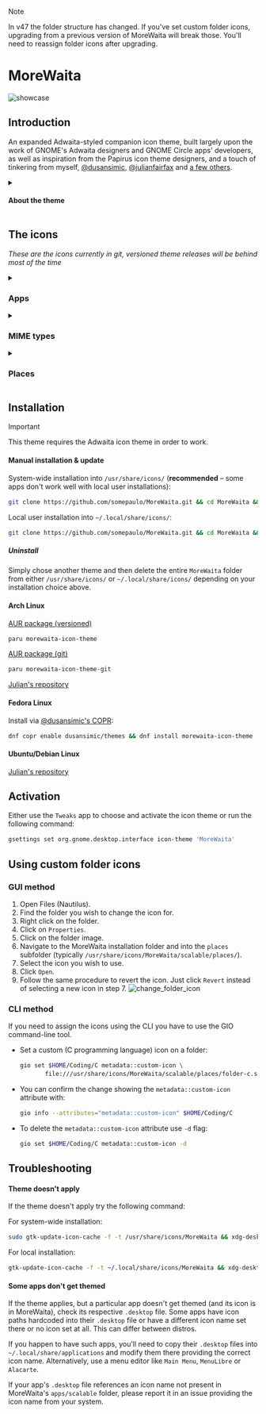 > [!NOTE]
> In v47 the folder structure has changed. If you've set custom folder icons, upgrading from a previous version of MoreWaita will break those. You'll need to reassign folder icons after upgrading.

# MoreWaita

![showcase](https://repository-images.githubusercontent.com/543632052/3eca878b-6b04-49d9-a5f6-c369569fa610)

## Introduction

An expanded Adwaita-styled companion icon theme, built largely upon the work of GNOME's Adwaita designers and GNOME Circle apps' developers, as well as inspiration from the Papirus icon theme designers, and a touch of tinkering from myself, [@dusansimic](https://github.com/dusansimic), [@julianfairfax](https://github.com/julianfairfax) and [a few others](https://github.com/somepaulo/MoreWaita/graphs/contributors).

<details>
<summary><h4>About the theme</h4></summary>

The purpose of this theme is to provide third-party apps with a consistent look and feel in Gnome Shell.

The goal of MoreWaita is to add to Adwaita, not modify it, and to do roughly what Breeze does for KDE. This theme does not override any Adwaita icons, nor any Gnome Circle apps icons, nor icons that generally fit into the Adwaita paradigm (like Transmission GTK). Currently, this theme is way less all-inclusive than many others, but the aim is to be on par with Papirus some day. However, this is (mostly) a one-man hobby effort, albeit with some greatly appreciated help, so suggestions, requests, PRs and contributions are very welcome. Please read CONTRIBUTING.md before submitting PRs.

For most icons, especially branded ones, the general idea is to stay as close as possible to the original icons – to the point of using them in full – and giving them the distinct Adwaita 'perspective' and general flatness. One thing this theme deviates from is the Gnome colour palette in brand icons – MoreWaita keeps the brand colours.

This theme is built and tested against vanilla Gnome on Arch Linux. If an icon is in the theme, but is not applying to your app, please open an issue and mention the icon name referenced in your app's `.desktop` file.
</details>

## The icons

_These are the icons currently in git, versioned theme releases will be behind most of the time_
<details>
<summary><h3>Apps</h3></summary>

![icon](./scalable/apps/abiword.svg "Abiword")
![icon](./scalable/apps/gnome-aisleriot.svg "Aisleriot Solitaire")
![icon](./scalable/apps/alacritty.svg "Alacritty")
![icon](./scalable/apps/androidstudio.svg "Android Studio")
![icon](./scalable/apps/android-studio-canary.svg "Android Studio Canary")
![icon](./scalable/apps/anydesk.svg "AnyDesk")
![icon](./scalable/apps/ardour.svg "Ardour")
![icon](./scalable/apps/atomix.svg "Atomix")
![icon](./scalable/apps/audacity.svg "Audacity")
![icon](./scalable/apps/bitwarden.svg "Bitwarden")
![icon](./scalable/apps/bitwig-studio.svg "Bitwig Studio")
![icon](./scalable/apps/bleachbit.svg "Bleachbit")
![icon](./scalable/apps/blender.svg "Blender")
![icon](./scalable/apps/brave-desktop.svg "Brave")
![icon](./scalable/apps/dev.bsnes.bsnes.svg "BSNES")
![icon](./scalable/apps/btop.svg "Btop")
![icon](./scalable/apps/accessories-character-map.svg "Character Map")
![icon](./scalable/apps/calibre.svg "Calibre")
![icon](./scalable/apps/calibre-ebook-edit.svg "Calibre Editor")
![icon](./scalable/apps/calibre-viewer.svg "Calibre Viewer")
![icon](./scalable/apps/carla.svg "Carla")
![icon](./scalable/apps/carla-control.svg "Carla Control")
![icon](./scalable/apps/cawbird.svg "Cawbird")
![icon](./scalable/apps/chromium-browser.svg "Chromium")
![icon](./scalable/apps/clamtk.svg "ClamTK")
![icon](./scalable/apps/de.leopoldluley.Clapgrep.svg "Clapgrep")
![icon](./scalable/apps/com.github.rafostar.Clapper.svg "Clapper")
![icon](./scalable/apps/CMakeSetup.svg "CMake Setup")
![icon](./scalable/apps/org.cockpit_project.CockpitClient.svg "Cockpit Client")
![icon](./scalable/apps/codeblocks.svg "Code::Blocks")
![icon](./scalable/apps/code-oss.svg "Code OSS")
![icon](./scalable/apps/corectrl.svg "CoreCtrl")
![icon](./scalable/apps/cups.svg "CUPS")
![icon](./scalable/apps/darktable.svg "Darktable")
![icon](./scalable/apps/resolve.svg "DaVinci Resolve")
![icon](./scalable/apps/dbeaver.svg "DBeaver")
![icon](./scalable/apps/preferences-desktop-theme.svg "Desktop Preferences")
![icon](./scalable/apps/discord.svg "Discord")
![icon](./scalable/apps/discord-canary.svg "Discord Canary")
![icon](./scalable/apps/org.DolphinEmu.dolphin-emu.svg "Dolphin Emulator")
![icon](./scalable/apps/eclipse.svg "Eclipse")
![icon](./scalable/apps/electron.svg "Electron")
![icon](./scalable/apps/electrum.svg "Electrum")
![icon](./scalable/apps/io.element.Element.svg "Element")
![icon](./scalable/apps/enpass.svg "Enpass")
![icon](./scalable/apps/etcher.svg "Etcher")
![icon](./scalable/apps/facebook-messenger.svg "Facebook Messenger")
![icon](./scalable/apps/org.fdroid.Repomaker.svg "F-Droid Repomaker")
![icon](./scalable/apps/figma.svg "Figma")
![icon](./scalable/apps/filezilla.svg "FileZilla")
![icon](./scalable/apps/firefox.svg "Firefox")
![icon](./scalable/apps/firefox-developer-edition.svg "Firefox Developer Edition")
![icon](./scalable/apps/firefox-nightly.svg "Firefox Nightly")
![icon](./scalable/apps/firewall-config.svg "Firewalld")
![icon](./scalable/apps/fish.svg "Fish Shell")
![icon](./scalable/apps/flightgear.svg "FlightGear")
![icon](./scalable/apps/fgcom.svg "FlightGear FGCom")
![icon](./scalable/apps/foobar2000.svg "Foobar 2000")
![icon](./scalable/apps/freac.svg "Fre:ac")
![icon](./scalable/apps/freetube.svg "FreeTube")
![icon](./scalable/apps/fuse-emulator.svg "Fuse Spectrum Emulator")
![icon](./scalable/apps/gda-browser-5.0.svg "Gda Browser")
![icon](./scalable/apps/gda-control-center.svg "Gda Control Center")
![icon](./scalable/apps/geany.svg "Geany")
![icon](./scalable/apps/genymotion.svg "Genymotion")
![icon](./scalable/apps/geogebra.svg "Geogebra")
![icon](./scalable/apps/gimp.svg "GIMP")
![icon](./scalable/apps/github-desktop.svg "GitHub Desktop")
![icon](./scalable/apps/gitkraken.svg "GitKraken")
![icon](./scalable/apps/godot.svg "Godot")
![icon](./scalable/apps/google-chrome.svg "Google Chrome")
![icon](./scalable/apps/google-earth.svg "Google Earth")
![icon](./scalable/apps/gparted.svg "GParted")
![icon](./scalable/apps/gpsd-logo.svg "GPSd")
![icon](./scalable/apps/grapejuice.svg "Grapejuice")
![icon](./scalable/apps/grapejuice-roblox-player.svg "Grapejuice Player")
![icon](./scalable/apps/grapejuice-roblox-studio.svg "Grapejuice Studio")
![icon](./scalable/apps/grub-customizer.svg "GRUB Customizer")
![icon](./scalable/apps/gsmartcontrol.svg "GSmartControl")
![icon](./scalable/apps/gufw.svg "GUFW")
![icon](./scalable/apps/fr.handbrake.ghb.svg "Handbrake")
![icon](./scalable/apps/hardinfo.svg "Hardinfo")
![icon](./scalable/apps/headlines.svg "Headlines")
![icon](./scalable/apps/heroic.svg "Heroic Launcher")
![icon](./scalable/apps/hp_logo.svg "HP")
![icon](./scalable/apps/htop.svg "Htop")
![icon](./scalable/apps/hwloc.svg "Hardware Locality")
![icon](./scalable/apps/org.inkscape.Inkscape.svg "Inkscape")
![icon](./scalable/apps/input-remapper.svg "Input Remapper")
![icon](./scalable/apps/insomnia.svg "Insomnia")
![icon](./scalable/apps/java-openjdk.svg "Java")
![icon](./scalable/apps/jdownloader.svg "JDownloader")
![icon](./scalable/apps/fleet.svg "JetBrains Fleet")
![icon](./scalable/apps/intellij.svg "JetBrains IntelliJ IDEA")
![icon](./scalable/apps/clion.svg "JetBrains CLion")
![icon](./scalable/apps/datagrip.svg "JetBrains DataGrip")
![icon](./scalable/apps/dataspell.svg "JetBrains DataSpell")
![icon](./scalable/apps/goland.svg "JetBrains GoLand")
![icon](./scalable/apps/phpstorm.svg "JetBrains PhpStorm")
![icon](./scalable/apps/pycharm.svg "JetBrains PyCharm")
![icon](./scalable/apps/rider.svg "JetBrains Rider")
![icon](./scalable/apps/rubymine.svg "JetBrains RubyMine")
![icon](./scalable/apps/webstorm.svg "JetBrains WebStorm")
![icon](./scalable/apps/jetbrains-toolbox.svg "JetBrains Toolbox")
![icon](./scalable/apps/joplin.svg "Joplin")
![icon](./scalable/apps/josm.svg "JOSM")
![icon](./scalable/apps/jupyter.svg "Jupyter")
![icon](./scalable/apps/kate.svg "Kate")
![icon](./scalable/apps/keepassxc.svg "Keepass XC")
![icon](./scalable/apps/kdenlive.svg "KDEnlive")
![icon](./scalable/apps/kitty.svg "Kitty")
![icon](./scalable/apps/kolourpaint.svg "Kolourpaint")
![icon](./scalable/apps/krita.svg "Krita")
![icon](./scalable/apps/kruler.svg "Kruler")
![icon](./scalable/apps/kvantum.svg "Kvantum")
![icon](./scalable/apps/libreoffice-writer.svg "LibreOffice Writer")
![icon](./scalable/apps/libreoffice-calc.svg "LibreOffice Calc")
![icon](./scalable/apps/libreoffice-impress.svg "LibreOffice Impress")
![icon](./scalable/apps/libreoffice-draw.svg "LibreOffice Draw")
![icon](./scalable/apps/libreoffice-math.svg "LibreOffice Math")
![icon](./scalable/apps/libreoffice-base.svg "LibreOffice Base")
![icon](./scalable/apps/libreoffice-chart.svg "LibreOffice Chart")
![icon](./scalable/apps/libreoffice-basic.svg "LibreOffice Basic")
![icon](./scalable/apps/libreoffice-startcenter.svg "LibreOffice StartCenter")
![icon](./scalable/apps/librewolf.svg "Librewolf")
![icon](./scalable/apps/liferea.svg "Liferea")
![icon](./scalable/apps/logseq.svg "Logseq")
![icon](./scalable/apps/lvim.svg "LunarVim")
![icon](./scalable/apps/mailspring.svg "Mailspring")
![icon](./scalable/apps/mathematica.svg "Mathematica")
![icon](./scalable/apps/mattermost.svg "Mattermost")
![icon](./scalable/apps/MediathekView.svg "MediathekView")
![icon](./scalable/apps/mediainfo.svg "Mediainfo")
![icon](./scalable/apps/com.tonikelope.MegaBasterd.svg "MegaBasterd")
![icon](./scalable/apps/net.kuribo64.melonDS.svg "melonDS")
![icon](./scalable/apps/menulibre.svg "Menulibre")
![icon](./scalable/apps/micro.svg "Micro")
![icon](./scalable/apps/microsoft-edge.svg "Microsoft Edge")
![icon](./scalable/apps/minecraft.svg "Minecraft")
![icon](./scalable/apps/mockoon.svg "Mockoon")
![icon](./scalable/apps/monero.svg "Monero")
![icon](./scalable/apps/mpv.svg "mpv")
![icon](./scalable/apps/mumble.svg "Mumble")
![icon](./scalable/apps/nvim.svg "Neovim")
![icon](./scalable/apps/gnome-nettool.svg "Network Tools")
![icon](./scalable/apps/preferences-system-network.svg "Network Preferences")
![icon](./scalable/apps/network-wired.svg "Network Wired")
![icon](./scalable/apps/nextcloud.svg "NextCloud")
![icon](./scalable/apps/nufraw.svg "nUFRaw")
![icon](./scalable/apps/nvidia.svg "nVidia Settings")
![icon](./scalable/apps/nvtop.svg "NVTOP")
![icon](./scalable/apps/com.obsproject.Studio.svg "OBS Studio")
![icon](./scalable/apps/obsidian.svg "Obsidian")
![icon](./scalable/apps/onetagger.svg "One Tagger")
![icon](./scalable/apps/org.onlyoffice.desktopeditors.svg "ONLYOFFICE")
![icon](./scalable/apps/openboard.svg "OpenBoard")
![icon](./scalable/apps/openra-cnc.svg "OpenRA Command & Conquer")
![icon](./scalable/apps/openra-d2k.svg "OpenRA Dune 2000")
![icon](./scalable/apps/openra-ra.svg "OpenRA Red Alert")
![icon](./scalable/apps/opera.svg "Opera")
![icon](./scalable/apps/osmscout-server.svg "OSM Scout")
![icon](./scalable/apps/pacseek.svg "Pacseek")
![icon](./scalable/apps/pamac.svg "Pamac")
![icon](./scalable/apps/org.parlatype.Parlatype.svg "Parlatype")
![icon](./scalable/apps/pavucontrol.svg "PulseAudio Volume Control")
![icon](./scalable/apps/pidgin.svg "Pidgin")
![icon](./scalable/apps/net.poedit.Poedit.svg "Poedit")
![icon](./scalable/apps/popcorntime.svg "Popcorn Time")
![icon](./scalable/apps/postman.svg "Postman")
![icon](./scalable/apps/org.gnome.PowerStats.svg "Power Statistics")
![icon](./scalable/apps/prismlauncher.svg "Prism Launcher")
![icon](./scalable/apps/projectM.svg "projectM")
![icon](./scalable/apps/protonmail-bridge.svg "Proton Mail")
![icon](./scalable/apps/protonmail-ie.svg "Proton Mail Import Export App")
![icon](./scalable/apps/protonvpn-gui.svg "Proton VPN")
![icon](./scalable/apps/pulsar.svg "Pulsar")
![icon](./scalable/apps/pure-maps.svg "Pure Maps")
![icon](./scalable/apps/qbittorrent.svg "qBitTorrent")
![icon](./scalable/apps/qt5ct.svg "Qt Control Center")
![icon](./scalable/apps/assistant.svg "Qt Assistant")
![icon](./scalable/apps/qdbusviewer.svg "Qt dbus Viewer")
![icon](./scalable/apps/QtProject-designer.svg "Qt Designer")
![icon](./scalable/apps/linguist.svg "Qt Linguist")
![icon](./scalable/apps/qv4l2.svg "Qt Video for Linux Utility")
![icon](./scalable/apps/io.github.quodlibet.QuodLibet.svg "QuodLibet")
![icon](./scalable/apps/io.github.quodlibet.ExFalso.svg "ExFalso")
![icon](./scalable/apps/qutebrowser.svg "Qute Browser")
![icon](./scalable/apps/rawtherapee.svg "RawTherapee")
![icon](./scalable/apps/retroarch.svg "Retro Arch")
![icon](./scalable/apps/rstudio.svg "RStudio")
![icon](./scalable/apps/rustdesk.svg "RustDesk")
![icon](./scalable/apps/saber.svg "Saber")
![icon](./scalable/apps/scrcpy.svg "Scrcpy")
![icon](./scalable/apps/guiscrcpy.svg "GUI Scrcpy")
![icon](./scalable/apps/scribus.svg "Scribus")
![icon](./scalable/apps/session-desktop.svg "Session")
![icon](./scalable/apps/setzer.svg "Setzer")
![icon](./scalable/apps/shotwell.svg "Shotwell")
![icon](./scalable/apps/one.alynx.showmethekey.svg "Show Me the Key")
![icon](./scalable/apps/signal-desktop.svg "Signal")
![icon](./scalable/apps/skypeforlinux.svg "Skype")
![icon](./scalable/apps/slack.svg "Slack")
![icon](./scalable/apps/system-software-install.svg "Software")
![icon](./scalable/apps/soundconverter.svg "Sound Converter")
![icon](./scalable/apps/spek.svg "Spek")
![icon](./scalable/apps/spotify.svg "Spotify")
![icon](./scalable/apps/spyder.svg "Spyder")
![icon](./scalable/apps/standard-notes.svg "Standard Notes")
![icon](./scalable/apps/steam-icon.svg "Steam")
![icon](./scalable/apps/stellarium.svg "Stellarium")
![icon](./scalable/apps/stoken-gui.svg "Security Token")
![icon](./scalable/apps/strawberry.svg "Strawberry")
![icon](./scalable/apps/sublime-merge.svg "Sublime Merge")
![icon](./scalable/apps/sublime-text.svg "Sublime Text")
![icon](./scalable/apps/surfshark.svg "Surfshark")
![icon](./scalable/apps/suyu.svg "Suyu")
![icon](./scalable/apps/syncthing-gtk.svg "Syncthing")
![icon](./scalable/apps/teams.svg "Teams")
![icon](./scalable/apps/TeamViewer.svg "TeamViewer")
![icon](./scalable/apps/telegram.svg "Telegram")
![icon](./scalable/apps/texstudio.svg "Texstudio")
![icon](./scalable/apps/thunderbird.svg "Thunderbird")
![icon](./scalable/apps/todoist.svg "Todoist")
![icon](./scalable/apps/tor-browser.svg "TOR Browser")
![icon](./scalable/apps/ungoogled-chromium.svg "Ungoogled Chromium")
![icon](./scalable/apps/unityhub.svg "Unity Hub")
![icon](./scalable/apps/unity-editor-icon.svg "Unity Editor")
![icon](./scalable/apps/viber.svg "Viber")
![icon](./scalable/apps/vim.svg "Vim")
![icon](./scalable/apps/virtualbox.svg "VirtualBox")
![icon](./scalable/apps/virt-manager.svg "Virtual Machine Manager")
![icon](./scalable/apps/visual-studio-code.svg "Visual Studio Code")
![icon](./scalable/apps/vivaldi.svg "Vivaldi")
![icon](./scalable/apps/vlc.svg "VLC")
![icon](./scalable/apps/vmware-workstation.svg "VMware Workstation")
![icon](./scalable/apps/vscodium.svg "VSCodium")
![icon](./scalable/apps/warpinator.svg "Warpinator")
![icon](./scalable/apps/webcord.svg "Webcord")
![icon](./scalable/apps/com.github.eneshecan.WhatsAppForLinux.svg "WhatsApp")
![icon](./scalable/apps/windscribe.svg "Windscribe")
![icon](./scalable/apps/wonderpen.svg "WonderPen")
![icon](./scalable/apps/xdvi.svg "xdvi")
![icon](./scalable/apps/xsane.svg "xSane")
![icon](./scalable/apps/yandex-browser.svg "Yandex Browser")
![icon](./scalable/apps/yuzu.svg "Yuzu")
![icon](./scalable/apps/zaproxy.svg "Zed Attack Proxy (ZAP)")
![icon](./scalable/apps/zed.svg "Zed")
![icon](./scalable/apps/Zoom.svg "Zoom")
![icon](./scalable/apps/zrythm.svg "Zrythm")
</details>
<details>
<summary><h3>MIME types</h3></summary>

![icon](./scalable/mimes/android-package-archive.svg "APK")
![icon](./scalable/mimes/application-x-iso9600-appimage.svg "AppImage")
![icon](./scalable/mimes/application-x-deb.svg "deb")
![icon](./scalable/mimes/application-vnd.flatpak.svg "Flatpak")
![icon](./scalable/mimes/application-x-rpm.svg "rpm")
![icon](./scalable/mimes/application-vnd.snap.svg "Snap")
![icon](./scalable/mimes/application-x-cd-image.svg "CD Image")
![icon](./scalable/mimes/application-x-java-archive.svg "Java Archive")
![icon](./scalable/mimes/application-vnd.adobe.aftereffects.project.svg "Adobe AfterEffects Project")
![icon](./scalable/mimes/application-illustrator.svg "Adobe Illustrator")
![icon](./scalable/mimes/application-x-adobe-indesign.svg "Adobe InDesign")
![icon](./scalable/mimes/application-x-photoshop.svg "Adobe Photoshop")
![icon](./scalable/mimes/application-vnd.adobe.xd.svg "Adobe XD")
![icon](./scalable/mimes/application-x-audacity-project.svg "Audacity Project")
![icon](./scalable/mimes/application-octet-stream.svg "Binary")
![icon](./scalable/mimes/application-x-bitwig-studio.svg "Bitwig Studio")
![icon](./scalable/mimes/com.bitwig.BitwigStudio.audio-x.dawproject.svg "Bitwig Studio Project")
![icon](./scalable/mimes/text-x-c.svg "C")
![icon](./scalable/mimes/text-x-chdr.svg "C Header")
![icon](./scalable/mimes/text-x-cpp.svg "C++")
![icon](./scalable/mimes/text-x-cpphdr.svg "C++ Header")
![icon](./scalable/mimes/text-x-csharp.svg "C#")
![icon](./scalable/mimes/application-vnd.comicbook+zip.svg "Comic Book")
![icon](./scalable/mimes/text-css.svg "CSS")
![icon](./scalable/mimes/application-epub+zip.svg "eBook")
![icon](./scalable/mimes/text-x-go.svg "Go")
![icon](./scalable/mimes/application-x-godot-project.svg "Godot Project")
![icon](./scalable/mimes/application-vnd.iccprofile.svg "ICC Profile")
![icon](./scalable/mimes/text-x-java.svg "java")
![icon](./scalable/mimes/text-x-javascript.svg "JavaScript")
![icon](./scalable/mimes/application-json.svg "JSON")
![icon](./scalable/mimes/text-x-lua.svg "Lua")
![icon](./scalable/mimes/text-x-makefile.svg "Makefile")
![icon](./scalable/mimes/application-mathematica.svg "Mathematica")
![icon](./scalable/mimes/text-x-markdown.svg "Markdown")
![icon](./scalable/mimes/text-x-meson.svg "Meson")
![icon](./scalable/mimes/application-x-model.svg "Model")
![icon](./scalable/mimes/oasis-text.svg "Office Document")
![icon](./scalable/mimes/oasis-spreadsheet.svg "Office Spreadsheet")
![icon](./scalable/mimes/oasis-presentation.svg "Office Presentation")
![icon](./scalable/mimes/oasis-drawing.svg "Office Drawing")
![icon](./scalable/mimes/oasis-web.svg "Office HTML")
![icon](./scalable/mimes/oasis-database.svg "Office Database")
![icon](./scalable/mimes/oasis-formula.svg "Office Formula")
![icon](./scalable/mimes/oasis-master-document.svg "Office Master Document")
![icon](./scalable/mimes/oasis-empty.svg "Office Empty")
![icon](./scalable/mimes/oasis-text-template.svg "Office Document Template")
![icon](./scalable/mimes/oasis-spreadsheet-template.svg "Office Spreadsheet Template")
![icon](./scalable/mimes/oasis-presentation-template.svg "Office Presentation Template")
![icon](./scalable/mimes/oasis-drawing-template.svg "Office Drawing Template")
![icon](./scalable/mimes/oasis-web-template.svg "Office HTML Template")
![icon](./scalable/mimes/oasis-database-template.svg "Office Database Template")
![icon](./scalable/mimes/oasis-formula-template.svg "Office Formula Template")
![icon](./scalable/mimes/oasis-master-document-template.svg "Office Master Document Template")
![icon](./scalable/mimes/oasis-empty-template.svg "Office Empty Template")
![icon](./scalable/mimes/text-x-patch.svg "Patch")
![icon](./scalable/mimes/application-x-perl.svg "Perl")
![icon](./scalable/mimes/application-pgp-encrypted.svg "PGP Encrypted")
![icon](./scalable/mimes/application-pgp-keys.svg "PGP Key")
![icon](./scalable/mimes/application-pgp-signature.svg "PGP Signature")
![icon](./scalable/mimes/application-pkix-cert.svg "PGP Certificate")
![icon](./scalable/mimes/application-x-php.svg "PHP")
![icon](./scalable/mimes/application-postscript.svg "PostScript")
![icon](./scalable/mimes/text-x-python.svg "Python")
![icon](./scalable/mimes/application-x-python-bytecode.svg "Python Bytecode")
![icon](./scalable/mimes/text-x-r.svg "R")
![icon](./scalable/mimes/text-x-r-markdown.svg "R Markdown")
![icon](./scalable/mimes/text-x-ruby.svg "Ruby")
![icon](./scalable/mimes/text-rust.svg "Rust")
![icon](./scalable/mimes/application-vnd.scribus.svg "Scribus")
![icon](./scalable/mimes/text-x-script.svg "Shell Script")
![icon](./scalable/mimes/application-x-subrip.svg "Subtitles")
![icon](./scalable/mimes/text-x-tex.svg "TEX")
![icon](./scalable/mimes/application-x-theme.svg "Theme")
![icon](./scalable/mimes/application-toml.svg "TOML")
![icon](./scalable/mimes/application-x-bittorrent.svg "Torrent")
![icon](./scalable/mimes/text-x-gettext-translation.svg "Translation")
![icon](./scalable/mimes/text-x-gettext-translation-template.svg "Translation Template")
![icon](./scalable/mimes/application-x-gettext-translation.svg "Translation Compiled")
![icon](./scalable/mimes/text-x-typescript.svg "TypeScript")
![icon](./scalable/mimes/text-x-vala.svg "Vala")
![icon](./scalable/mimes/application-xml.svg "XML")
![icon](./scalable/mimes/application-x-xopp.svg "xApp")
![icon](./scalable/mimes/application-x-yaml.svg "YAML")
![icon](./scalable/mimes/virtualbox-hdd.svg "VirtualBox HDD Image")
![icon](./scalable/mimes/virtualbox-ova.svg "VirtualBox OVA Image")
![icon](./scalable/mimes/virtualbox-ovf.svg "VirtualBox OVF Image")
![icon](./scalable/mimes/virtualbox-vbox.svg "VirtualBox VBox Image")
![icon](./scalable/mimes/virtualbox-vbox-extpack.svg "VirtualBox VBox Extension Pack Image")
![icon](./scalable/mimes/virtualbox-vdi.svg "VirtualBox VDI Image")
![icon](./scalable/mimes/virtualbox-vhd.svg "VirtualBox VHD Image")
![icon](./scalable/mimes/virtualbox-vmdk.svg "VirtualBox VMDK Image")
</details>
<details>
<summary><h3>Places</h3></summary>

![icon](./scalable/places/folder-android.svg "Android")
![icon](./scalable/places/folder-appimage.svg "AppImage")
![icon](./scalable/places/folder-archlinux.svg "Arch Linux")
![icon](./scalable/places/folder-arduino.svg "Arduino")
![icon](./scalable/places/folder-backup.svg "Backup")
![icon](./scalable/places/folder-bitwig.svg "Bitwig")
![icon](./scalable/places/folder-blender.svg "Blender")
![icon](./scalable/places/folder-books.svg "Books")
![icon](./scalable/places/folder-c.svg "C")
![icon](./scalable/places/folder-camera.svg "Camera")
![icon](./scalable/places/folder-code.svg "Code")
![icon](./scalable/places/folder-codeberg.svg "Codeberg")
![icon](./scalable/places/folder-cplusplus.svg "C++")
![icon](./scalable/places/folder-csharp.svg "C#")
![icon](./scalable/places/folder-dropbox.svg "Dropbox")
![icon](./scalable/places/folder-emacs.svg "Emacs")
![icon](./scalable/places/folder-extensions.svg "Extensions")
![icon](./scalable/places/folder-fedora.svg "Fedora")
![icon](./scalable/places/folder-freecad.svg "FreeCAD")
![icon](./scalable/places/folder-games.svg "Games")
![icon](./scalable/places/folder-gimp.svg "GIMP")
![icon](./scalable/places/folder-git.svg "Git")
![icon](./scalable/places/folder-github.svg "GitHub")
![icon](./scalable/places/folder-gitlab.svg "GitLab")
![icon](./scalable/places/folder-gnome.svg "GNOME")
![icon](./scalable/places/folder-go.svg "GO")
![icon](./scalable/places/folder-godot.svg "Godot")
![icon](./scalable/places/folder-inkscape.svg "Inkscape")
![icon](./scalable/places/folder-java.svg "Java")
![icon](./scalable/places/folder-kde.svg "KDE")
![icon](./scalable/places/folder-kicad.svg "KiCad")
![icon](./scalable/places/folder-lua.svg "Lua")
![icon](./scalable/places/folder-mega.svg "Mega")
![icon](./scalable/places/folder-money.svg "Money")
![icon](./scalable/places/folder-neovim.svg "Neovim")
![icon](./scalable/places/folder-nextcloud.svg "NextCloud")
![icon](./scalable/places/folder-openscad.svg "OpenSCAD")
![icon](./scalable/places/folder-opensuse.svg "OpenSUSE")
![icon](./scalable/places/folder-platformio.svg "PlatformIO")
![icon](./scalable/places/folder-private.svg "Private")
![icon](./scalable/places/folder-projects.svg "Projects")
![icon](./scalable/places/folder-python.svg "Python")
![icon](./scalable/places/folder-r.svg "R")
![icon](./scalable/places/folder-redhat.svg "Red Hat")
![icon](./scalable/places/folder-ruby.svg "Ruby")
![icon](./scalable/places/folder-rust.svg "Rust")
![icon](./scalable/places/folder-school.svg "School")
![icon](./scalable/places/folder-screencast.svg "Screencast")
![icon](./scalable/places/folder-screenshot.svg "Screenshot")
![icon](./scalable/places/folder-shell.svg "Shell")
![icon](./scalable/places/folder-syncthing.svg "Syncthing")
![icon](./scalable/places/folder-temp.svg "Temp")
![icon](./scalable/places/folder-ubuntu.svg "Ubuntu")
![icon](./scalable/places/folder-user.svg "User")
![icon](./scalable/places/folder-vala.svg "Vala")
![icon](./scalable/places/folder-work.svg "Work")

### Legacy Places

![icon](./scalable/places/folder-android-legacy.svg "Android")
![icon](./scalable/places/folder-appimage-legacy.svg "AppImage")
![icon](./scalable/places/folder-archlinux-legacy.svg "Arch Linux")
![icon](./scalable/places/folder-arduino-legacy.svg "Arduino")
![icon](./scalable/places/folder-backup-legacy.svg "Backup")
![icon](./scalable/places/folder-bitwig-legacy.svg "Bitwig")
![icon](./scalable/places/folder-blender-legacy.svg "Blender")
![icon](./scalable/places/folder-books-legacy.svg "Books")
![icon](./scalable/places/folder-c-legacy.svg "C")
![icon](./scalable/places/folder-camera-legacy.svg "Camera")
![icon](./scalable/places/folder-code-legacy.svg "Code")
![icon](./scalable/places/folder-codeberg-legacy.svg "Codeberg")
![icon](./scalable/places/folder-cplusplus-legacy.svg "C++")
![icon](./scalable/places/folder-csharp-legacy.svg "C#")
![icon](./scalable/places/folder-dropbox-legacy.svg "Dropbox")
![icon](./scalable/places/folder-emacs-legacy.svg "Emacs")
![icon](./scalable/places/folder-extensions-legacy.svg "Extensions")
![icon](./scalable/places/folder-fedora-legacy.svg "Fedora")
![icon](./scalable/places/folder-freecad-legacy.svg "FreeCAD")
![icon](./scalable/places/folder-games-legacy.svg "Games")
![icon](./scalable/places/folder-gimp-legacy.svg "GIMP")
![icon](./scalable/places/folder-git-legacy.svg "Git")
![icon](./scalable/places/folder-github-legacy.svg "GitHub")
![icon](./scalable/places/folder-gitlab-legacy.svg "GitLab")
![icon](./scalable/places/folder-gnome-legacy.svg "GNOME")
![icon](./scalable/places/folder-go-legacy.svg "GO")
![icon](./scalable/places/folder-godot-legacy.svg "Godot")
![icon](./scalable/places/folder-inkscape-legacy.svg "Inkscape")
![icon](./scalable/places/folder-java-legacy.svg "Java")
![icon](./scalable/places/folder-kde-legacy.svg "KDE")
![icon](./scalable/places/folder-kicad-legacy.svg "KiCad")
![icon](./scalable/places/folder-lua-legacy.svg "Lua")
![icon](./scalable/places/folder-mega-legacy.svg "Mega")
![icon](./scalable/places/folder-money-legacy.svg "Money")
![icon](./scalable/places/folder-neovim-legacy.svg "Neovim")
![icon](./scalable/places/folder-nextcloud-legacy.svg "NextCloud")
![icon](./scalable/places/folder-openscad-legacy.svg "OpenSCAD")
![icon](./scalable/places/folder-opensuse-legacy.svg "OpenSUSE")
![icon](./scalable/places/folder-platformio-legacy.svg "PlatformIO")
![icon](./scalable/places/folder-private-legacy.svg "Private")
![icon](./scalable/places/folder-projects-legacy.svg "Projects")
![icon](./scalable/places/folder-python-legacy.svg "Python")
![icon](./scalable/places/folder-r-legacy.svg "R")
![icon](./scalable/places/folder-redhat-legacy.svg "Red Hat")
![icon](./scalable/places/folder-ruby-legacy.svg "Ruby")
![icon](./scalable/places/folder-rust-legacy.svg "Rust")
![icon](./scalable/places/folder-school-legacy.svg "School")
![icon](./scalable/places/folder-screencast-legacy.svg "Screencast")
![icon](./scalable/places/folder-screenshot-legacy.svg "Screenshot")
![icon](./scalable/places/folder-shell-legacy.svg "Shell")
![icon](./scalable/places/folder-syncthing-legacy.svg "Syncthing")
![icon](./scalable/places/folder-temp-legacy.svg "Temp")
![icon](./scalable/places/folder-ubuntu-legacy.svg "Ubuntu")
![icon](./scalable/places/folder-user-legacy.svg "User")
![icon](./scalable/places/folder-vala-legacy.svg "Vala")
![icon](./scalable/places/folder-work-legacy.svg "Work")
</details>

## Installation

> [!IMPORTANT]
> This theme requires the Adwaita icon theme in order to work.

#### Manual installation & update

System-wide installation into `/usr/share/icons/` (**recommended** – some apps don't work well with local user installations):

```sh
git clone https://github.com/somepaulo/MoreWaita.git && cd MoreWaita && sudo ./install.sh
```

Local user installation into `~/.local/share/icons/`:

```sh
git clone https://github.com/somepaulo/MoreWaita.git && cd MoreWaita && ./install.sh
```

##### Uninstall

Simply chose another theme and then delete the entire `MoreWaita` folder from either `/usr/share/icons/` or `~/.local/share/icons/` depending on your installation choice above.

#### Arch Linux

[AUR package (versioned)](https://aur.archlinux.org/packages/morewaita-icon-theme)

```sh
paru morewaita-icon-theme
```

[AUR package (git)](https://aur.archlinux.org/packages/morewaita-icon-theme-git)

```sh
paru morewaita-icon-theme-git
```

[Julian's repository](https://gitlab.com/julianfairfax/package-repo#how-to-add-repository-for-arch-based-linux-distributions)

#### Fedora Linux

Install via [@dusansimic's COPR](https://copr.fedorainfracloud.org/coprs/dusansimic/themes):

```sh
dnf copr enable dusansimic/themes && dnf install morewaita-icon-theme
```

#### Ubuntu/Debian Linux

[Julian's repository](https://gitlab.com/julianfairfax/package-repo#how-to-add-repository-for-debian-based-linux-distributions)

## Activation

Either use the `Tweaks` app to choose and activate the icon theme or run the following command:

```sh
gsettings set org.gnome.desktop.interface icon-theme 'MoreWaita'
```

## Using custom folder icons

### GUI method

1. Open Files (Nautilus).
2. Find the folder you wish to change the icon for.
3. Right click on the folder.
4. Click on `Properties`.
5. Click on the folder image.
6. Navigate to the MoreWaita installation folder and into the `places` subfolder (typically `/usr/share/icons/MoreWaita/scalable/places/`).
7. Select the icon you wish to use.
8. Click `Open`.
9. Follow the same procedure to revert the icon. Just click `Revert` instead of selecting a new icon in step 7.
![change_folder_icon](https://github.com/somepaulo/MoreWaita/assets/15643750/05e88cbc-3c77-4e1b-a8bd-3e15b84972fa)

### CLI method

If you need to assign the icons using the CLI you have to use the GIO command-line tool.

- Set a custom (C programming language) icon on a folder:

    ```sh
    gio set $HOME/Coding/C metadata::custom-icon \
           file:///usr/share/icons/MoreWaita/scalable/places/folder-c.svg
    ```

- You can confirm the change showing the `metadata::custom-icon` attribute with:

    ```sh
    gio info --attributes="metadata::custom-icon" $HOME/Coding/C
    ```

- To delete the `metadata::custom-icon` attribute use `-d` flag:

    ```sh
    gio set $HOME/Coding/C metadata::custom-icon -d
    ```

## Troubleshooting

#### Theme doesn't apply

If the theme doesn't apply try the following command:

For system-wide installation:

```sh
sudo gtk-update-icon-cache -f -t /usr/share/icons/MoreWaita && xdg-desktop-menu forceupdate
```

For local installation:

```sh
gtk-update-icon-cache -f -t ~/.local/share/icons/MoreWaita && xdg-desktop-menu forceupdate
```

#### Some apps don't get themed

If the theme applies, but a particular app doesn't get themed (and its icon is in MoreWaita), check its respective `.desktop` file. Some apps have icon paths hardcoded into their `.desktop` file or have a different icon name set there or no icon set at all. This can differ between distros.

If you happen to have such apps, you'll need to copy their `.desktop` files into `~/.local/share/applications` and modify them there providing the correct icon name. Alternatively, use a menu editor like `Main Menu`, `MenuLibre` or `Alacarte`.

If your app's `.desktop` file references an icon name not present in MoreWaita's `apps/scalable` folder, please report it in an issue providing the icon name from your system.
